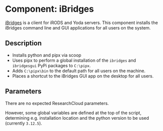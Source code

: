 # Component: iBridges

[iBridges](https://github.com/UtrechtUniversity/iBridges) is a client for iRODS and Yoda servers. This component installs the iBridges command line and GUI applications for all users on the system.

## Description

* Installs python and pipx via scoop
* Uses pipx to perform a global installation of the `ibridges` and `ibridgesgui` PyPi packages to `C:\pipx`.
* Adds `C:\pipx\bin` to the default path for all users on the machine.
* Places a shortcut to the iBridges GUI app on the desktop for all users.

## Parameters

There are no expected ResearchCloud parameters.

However, some global variables are defined at the top of the script, determining e.g. installation location and the python version to be used (currently `3.12.5`).
